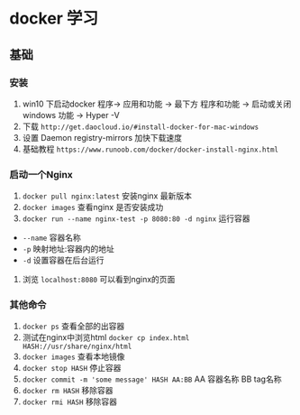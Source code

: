 # docker 学习

## 基础

### 安装
1. win10 下启动docker 程序-> 应用和功能 -> 最下方 程序和功能 -> 启动或关闭windows 功能 -> Hyper -V
1. 下载  `http://get.daocloud.io/#install-docker-for-mac-windows`
1. 设置 Daemon registry-mirrors 加快下载速度
1. 基础教程 `https://www.runoob.com/docker/docker-install-nginx.html` 


### 启动一个Nginx
1. `docker pull nginx:latest` 安装nginx 最新版本
1. `docker images` 查看nginx 是否安装成功
1. `docker run --name nginx-test -p 8080:80 -d nginx` 运行容器  
  * `--name` 容器名称
  * `-p` 映射地址:容器内的地址
  * `-d` 设置容器在后台运行
1. 浏览 `localhost:8080` 可以看到nginx的页面

### 其他命令
1. `docker ps` 查看全部的出容器
1. 测试在nginx中浏览html `docker cp index.html HASH://usr/share/nginx/html`
1. `docker images` 查看本地镜像
1. `docker stop HASH` 停止容器
1. `docker commit -m 'some message' HASH AA:BB` AA 容器名称 BB tag名称
1. `docker rm HASH` 移除容器
1. `docker rmi HASH` 移除容器